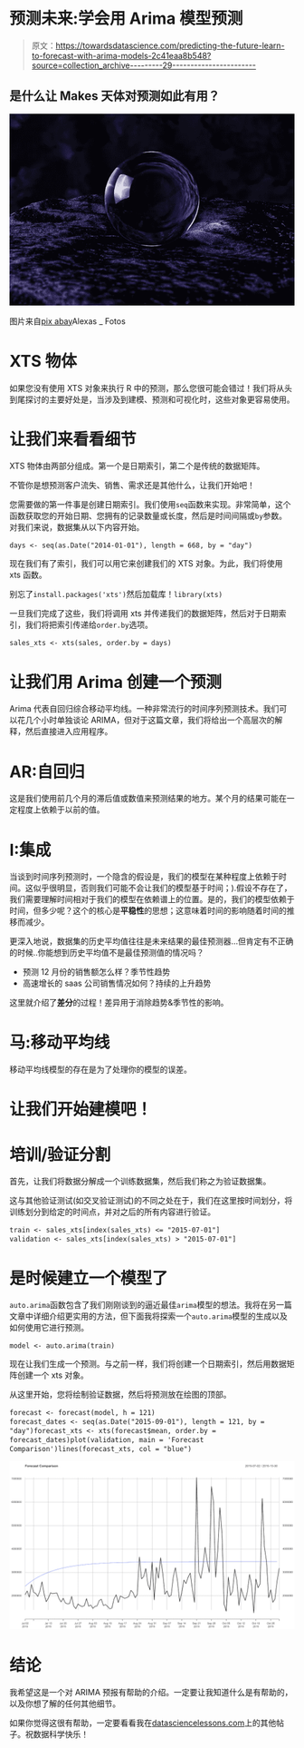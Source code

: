 # 预测未来:学会用 Arima 模型预测

> 原文：<https://towardsdatascience.com/predicting-the-future-learn-to-forecast-with-arima-models-2c41eaa8b548?source=collection_archive---------29----------------------->

## 是什么让 Makes 天体对预测如此有用？

![](img/ee7a4bddddc2bb5d9406ec2ebfb6ef8a.png)

图片来自[pix abay](https://pixabay.com/?utm_source=link-attribution&utm_medium=referral&utm_campaign=image&utm_content=3973695)Alexas _ Fotos

# XTS 物体

如果您没有使用 XTS 对象来执行 R 中的预测，那么您很可能会错过！我们将从头到尾探讨的主要好处是，当涉及到建模、预测和可视化时，这些对象更容易使用。

# 让我们来看看细节

XTS 物体由两部分组成。第一个是日期索引，第二个是传统的数据矩阵。

不管你是想预测客户流失、销售、需求还是其他什么，让我们开始吧！

您需要做的第一件事是创建日期索引。我们使用`seq`函数来实现。非常简单，这个函数获取您的开始日期、您拥有的记录数量或长度，然后是时间间隔或`by`参数。对我们来说，数据集从以下内容开始。

```
days <- seq(as.Date("2014-01-01"), length = 668, by = "day")
```

现在我们有了索引，我们可以用它来创建我们的 XTS 对象。为此，我们将使用 xts 函数。

别忘了`install.packages('xts')`然后加载库！`library(xts)`

一旦我们完成了这些，我们将调用 xts 并传递我们的数据矩阵，然后对于日期索引，我们将把索引传递给`order.by`选项。

```
sales_xts <- xts(sales, order.by = days)
```

# 让我们用 Arima 创建一个预测

Arima 代表自回归综合移动平均线。一种非常流行的时间序列预测技术。我们可以花几个小时单独谈论 ARIMA，但对于这篇文章，我们将给出一个高层次的解释，然后直接进入应用程序。

# AR:自回归

这是我们使用前几个月的滞后值或数值来预测结果的地方。某个月的结果可能在一定程度上依赖于以前的值。

# I:集成

当谈到时间序列预测时，一个隐含的假设是，我们的模型在某种程度上依赖于时间。这似乎很明显，否则我们可能不会让我们的模型基于时间；).假设不存在了，我们需要理解时间相对于我们的模型在依赖谱上的位置。是的，我们的模型依赖于时间，但多少呢？这个的核心是**平稳性**的思想；这意味着时间的影响随着时间的推移而减少。

更深入地说，数据集的历史平均值往往是未来结果的最佳预测器…但肯定有不正确的时候..你能想到历史平均值不是最佳预测值的情况吗？

*   预测 12 月份的销售额怎么样？季节性趋势
*   高速增长的 saas 公司销售情况如何？持续的上升趋势

这里就介绍了**差分**的过程！差异用于消除趋势&季节性的影响。

# 马:移动平均线

移动平均线模型的存在是为了处理你的模型的误差。

# 让我们开始建模吧！

# 培训/验证分割

首先，让我们将数据分解成一个训练数据集，然后我们称之为验证数据集。

这与其他验证测试(如交叉验证测试)的不同之处在于，我们在这里按时间划分，将训练划分到给定的时间点，并对之后的所有内容进行验证。

```
train <- sales_xts[index(sales_xts) <= "2015-07-01"] 
validation <- sales_xts[index(sales_xts) > "2015-07-01"]
```

# 是时候建立一个模型了

`auto.arima`函数包含了我们刚刚谈到的逼近最佳`arima`模型的想法。我将在另一篇文章中详细介绍更实用的方法，但下面我将探索一个`auto.arima`模型的生成以及如何使用它进行预测。

```
model <- auto.arima(train)
```

现在让我们生成一个预测。与之前一样，我们将创建一个日期索引，然后用数据矩阵创建一个 xts 对象。

从这里开始，您将绘制验证数据，然后将预测放在绘图的顶部。

```
forecast <- forecast(model, h = 121) 
forecast_dates <- seq(as.Date("2015-09-01"), length = 121, by = "day")forecast_xts <- xts(forecast$mean, order.by = forecast_dates)plot(validation, main = 'Forecast Comparison')lines(forecast_xts, col = "blue")
```

![](img/f13dbebd52d3d19ed2877be87e2347c2.png)

# 结论

我希望这是一个对 ARIMA 预报有帮助的介绍。一定要让我知道什么是有帮助的，以及你想了解的任何其他细节。

如果你觉得这很有帮助，一定要看看我在[datasciencelessons.com](http://datasciencelessons.com)上的其他帖子。祝数据科学快乐！